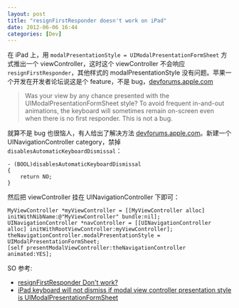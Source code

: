 ```yaml
---
layout: post
title: "resignFirstResponder doesn't work on iPad"
date: 2012-06-06 16:44
categories: [Dev]
---
```


在 iPad 上，用 `modalPresentationStyle = UIModalPresentationFormSheet` 方式推出一个 viewController，这时这个 viewController 不会响应 `resignFirstResponder`，其他样式的 modalPresentationStyle 没有问题。苹果一个开发在开发者论坛说这是个 feature，不是 bug，[devforums.apple.com][1]

> Was your view by any chance presented with the UIModalPresentationFormSheet style?  To avoid frequent in-and-out animations, the keyboard will sometimes remain on-screen even when there is no first responder.  This is not a bug.

就算不是 bug 也很恼人，有人给出了解决方法 [devforums.apple.com][2]。新建一个 UINavigationController category，禁掉 `disablesAutomaticKeyboardDismissal`：

```objc
- (BOOL)disablesAutomaticKeyboardDismissal
{
    return NO;
}
```

然后把 viewController 挂在 UINavigationController 下即可：

```objc
MyViewController *myViewController = [[MyViewController alloc] initWithNibName:@"MyViewController" bundle:nil];
UINavigationController *navController = [[UINavigationController alloc] initWithRootViewController:myViewController];
theNavigationController.modalPresentationStyle = UIModalPresentationFormSheet;
[self presentModalViewController:theNavigationController animated:YES];
```

SO 参考:

- [resignFirstResponder Don't work?][3]
- [iPad keyboard will not dismiss if modal view controller presentation style is UIModalPresentationFormSheet][4]

[1]:https://devforums.apple.com/message/166801#166801
[2]:https://devforums.apple.com/message/425914#425914
[3]:http://stackoverflow.com/a/6854165/380774
[4]:http://stackoverflow.com/a/3386768/380774

